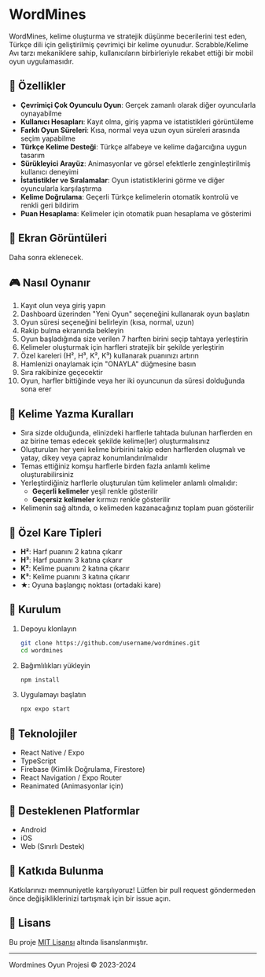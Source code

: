# WordMines

WordMines, kelime oluşturma ve stratejik düşünme becerilerini test eden, Türkçe dili için geliştirilmiş çevrimiçi bir kelime oyunudur. Scrabble/Kelime Avı tarzı mekaniklere sahip, kullanıcıların birbirleriyle rekabet ettiği bir mobil oyun uygulamasıdır.

## 💎 Özellikler

- **Çevrimiçi Çok Oyunculu Oyun**: Gerçek zamanlı olarak diğer oyuncularla oynayabilme
- **Kullanıcı Hesapları**: Kayıt olma, giriş yapma ve istatistikleri görüntüleme
- **Farklı Oyun Süreleri**: Kısa, normal veya uzun oyun süreleri arasında seçim yapabilme
- **Türkçe Kelime Desteği**: Türkçe alfabeye ve kelime dağarcığına uygun tasarım
- **Sürükleyici Arayüz**: Animasyonlar ve görsel efektlerle zenginleştirilmiş kullanıcı deneyimi
- **İstatistikler ve Sıralamalar**: Oyun istatistiklerini görme ve diğer oyuncularla karşılaştırma
- **Kelime Doğrulama**: Geçerli Türkçe kelimelerin otomatik kontrolü ve renkli geri bildirim
- **Puan Hesaplama**: Kelimeler için otomatik puan hesaplama ve gösterimi

## 📱 Ekran Görüntüleri
   Daha sonra eklenecek.
<!-- 
<div align="center">
   <table>
    <tr>
      <td align="center"><b>Giriş Ekranı</b></td>
      <td align="center"><b>Oyun Tahtası</b></td>
      <td align="center"><b>Skor Tablosu</b></td>
    </tr>
    <tr>
      <td><img src="docs/images/login.png" width="200"/></td>
      <td><img src="docs/images/game.png" width="200"/></td>
      <td><img src="docs/images/scores.png" width="200"/></td>
    </tr>
  </table>
</div>
-->

## 🎮 Nasıl Oynanır

1. Kayıt olun veya giriş yapın
2. Dashboard üzerinden "Yeni Oyun" seçeneğini kullanarak oyun başlatın
3. Oyun süresi seçeneğini belirleyin (kısa, normal, uzun)
4. Rakip bulma ekranında bekleyin 
5. Oyun başladığında size verilen 7 harften birini seçip tahtaya yerleştirin
6. Kelimeler oluşturmak için harfleri stratejik bir şekilde yerleştirin
7. Özel kareleri (H², H³, K², K³) kullanarak puanınızı artırın
8. Hamlenizi onaylamak için "ONAYLA" düğmesine basın
9. Sıra rakibinize geçecektir
10. Oyun, harfler bittiğinde veya her iki oyuncunun da süresi dolduğunda sona erer

## 📝 Kelime Yazma Kuralları

- Sıra sizde olduğunda, elinizdeki harflerle tahtada bulunan harflerden en az birine temas edecek şekilde kelime(ler) oluşturmalısınız
- Oluşturulan her yeni kelime birbirini takip eden harflerden oluşmalı ve yatay, dikey veya çapraz konumlandırılmalıdır
- Temas ettiğiniz komşu harflerle birden fazla anlamlı kelime oluşturabilirsiniz
- Yerleştirdiğiniz harflerle oluşturulan tüm kelimeler anlamlı olmalıdır:
  - **Geçerli kelimeler** yeşil renkle gösterilir
  - **Geçersiz kelimeler** kırmızı renkle gösterilir
- Kelimenin sağ altında, o kelimeden kazanacağınız toplam puan gösterilir

## 🌟 Özel Kare Tipleri

- **H²**: Harf puanını 2 katına çıkarır
- **H³**: Harf puanını 3 katına çıkarır
- **K²**: Kelime puanını 2 katına çıkarır
- **K³**: Kelime puanını 3 katına çıkarır
- **★**: Oyuna başlangıç noktası (ortadaki kare)

## 🚀 Kurulum

1. Depoyu klonlayın
   ```bash
   git clone https://github.com/username/wordmines.git
   cd wordmines
   ```

2. Bağımlılıkları yükleyin
   ```bash
   npm install
   ```

3. Uygulamayı başlatın
   ```bash
   npx expo start
   ```

## 🔧 Teknolojiler

- React Native / Expo
- TypeScript
- Firebase (Kimlik Doğrulama, Firestore)
- React Navigation / Expo Router
- Reanimated (Animasyonlar için)

## 📱 Desteklenen Platformlar

- Android
- iOS
- Web (Sınırlı Destek)

## 🤝 Katkıda Bulunma

Katkılarınızı memnuniyetle karşılıyoruz! Lütfen bir pull request göndermeden önce değişikliklerinizi tartışmak için bir issue açın.

## 📜 Lisans

Bu proje [MIT Lisansı](LICENSE) altında lisanslanmıştır.

---

Wordmines Oyun Projesi © 2023-2024
